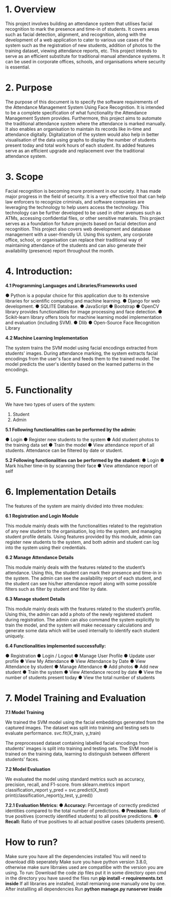 

# 1. Overview
This project involves building an attendance system that utilises facial recognition to mark
the presence and time-in of students. It covers areas such as facial detection, alignment, and
recognition, along with the development of a web application to cater to various use cases of
the system such as the registration of new students, addition of photos to the training dataset,
viewing attendance reports, etc. This project intends to serve as an efficient substitute for
traditional manual attendance systems. It can be used in corporate offices, schools, and
organisations where security is essential.

# 2. Purpose
The purpose of this document is to specify the software requirements of the Attendance
Management System Using Face Recognition. It is intended to be a complete specification of
what functionality the Attendance Management System provides. Furthermore, this project
aims to automate the traditional attendance system where the attendance is marked manually.
It also enables an organisation to maintain its records like in-time and attendance digitally.
Digitalization of the system would also help in better visualisation of the data using graphs to
display the number of students present today and total work hours of each student. Its added
features serve as an efficient upgrade and replacement over the traditional attendance system.

# 3. Scope
Facial recognition is becoming more prominent in our society. It has made major progress in
the field of security. It is a very effective tool that can help law enforcers to recognize
criminals, and software companies are leveraging the technology to help users access the
technology. This technology can be further developed to be used in other avenues such as
ATMs, accessing confidential files, or other sensitive materials. This project serves as a
foundation for future projects based on facial detection and recognition. This project also
covers web development and database management with a user-friendly UI. Using this
system, any corporate office, school, or organisation can replace their traditional way of
maintaining attendance of the students and can also generate their availability (presence)
report throughout the month.

# 4. Introduction:

**4.1 Programming Languages and Libraries/Frameworks used**

  ● Python is a popular choice for this application due to its extensive libraries for
  scientific computing and machine learning.
  ● Django for web development.
  ● SQLITE Database.
  ● JavaScript
  ● Bootstrap
  ● OpenCV library provides functionalities for image processing and face detection.
  ● Scikit-learn library offers tools for machine learning model implementation and
  evaluation (including SVM).
  ● Dlib
  ● Open-Source Face Recognition Library

**4.2 Machine Learning Implementation**

The system trains the SVM model using facial encodings extracted from students' images.
During attendance marking, the system extracts facial encodings from the user's face and
feeds them to the trained model. The model predicts the user's identity based on the learned
patterns in the encodings.

# 5. Functionality

We have two types of users of the system:
1. Student
2. Admin
   
**5.1 Following functionalities can be performed by the admin:**

● Login
● Register new students to the system
● Add student photos to the training data set
● Train the model
● View attendance report of all students. Attendance can be filtered by date or student.

**5.2 Following functionalities can be performed by the student:**
● Login
● Mark his/her time-in by scanning their face
● View attendance report of self

# 6. Implementation Details

The features of the system are mainly divided into three modules:

**6.1 Registration and Login Module**


This module mainly deals with the functionalities related to the registration of any new
student to the organisation, log into the system, and managing student profile details. Using
features provided by this module, admin can register new students to the system, and both
admin and student can log into the system using their credentials.

**6.2 Manage Attendance Details**

This module mainly deals with the features related to the student’s attendance. Using this, the
student can mark their presence and time-in in the system. The admin can see the availability
report of each student, and the student can see his/her attendance report along with some
possible filters such as filter by student and filter by date.

**6.3 Manage student Details**

This module mainly deals with the features related to the student’s profile. Using this, the
admin can add a photo of the newly registered student during registration. The admin can also
command the system explicitly to train the model, and the system will make necessary
calculations and generate some data which will be used internally to identify each student
uniquely.

**6.4 Functionalities implemented successfully:**

● Registration
● Login / Logout
● Manage User Profile
● Update user profile
● View My Attendance
● View Attendance by Date
● View Attendance by student
● Manage Attendance
● Add photos
● Add new student
● Train the system
● View Attendance record by date
● View the number of students present today
● View the total number of students

# 7. Model Training and Evaluation

**7.1 Model Training**

We trained the SVM model using the facial embeddings generated from the captured images.
The dataset was split into training and testing sets to evaluate performance.
svc.fit(X_train, y_train)

The preprocessed dataset containing labelled facial encodings from students' images is split
into training and testing sets. The SVM model is trained on the training data, learning to
distinguish between different students' faces.

**7.2 Model Evaluation**

We evaluated the model using standard metrics such as accuracy, precision, recall, and
F1-score.
from sklearn.metrics import classification_report y_pred = svc.predict(X_test)
print(classification_report(y_test, y_pred))

**7.2.1 Evaluation Metrics:**
**● Accuracy:** Percentage of correctly predicted identities compared to the total number
of predictions.
**● Precision:** Ratio of true positives (correctly identified students) to all positive
predictions.
**● Recall:** Ratio of true positives to all actual positive cases (students present).

# How to run?

Make sure you have all the dependencies installed
You will need to download dlib seperately
Make sure you have python version 3.8.0, otherwise make sure librraies used are compatlibe with the version you are using.
To run:
Download the code zip files
put it in some directory
open cmd in the directory you have saved the files 
run **pip install -r requirements.txt inside**
If all libraries are installed, install remianing one manually one by one.
After installling all dependencies 
Run **python manage.py runserver inside** 





